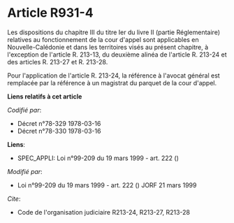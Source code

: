 # Article R931-4

Les dispositions du chapitre III du titre Ier du livre II (partie Réglementaire) relatives au fonctionnement de la cour
d'appel sont applicables en Nouvelle-Calédonie et dans les territoires visés au présent chapitre, à l'exception de l'article
R. 213-13, du deuxième alinéa de l'article R. 213-24 et des articles R. 213-27 et R. 213-28.

Pour l'application de l'article R. 213-24, la référence à l'avocat général est remplacée par la référence à un magistrat du
parquet de la cour d'appel.

**Liens relatifs à cet article**

_Codifié par_:

  - Décret n°78-329 1978-03-16
  - Décret n°78-330 1978-03-16

**Liens**:

  - SPEC_APPLI: Loi n°99-209 du 19 mars 1999 - art. 222 ()

_Modifié par_:

  - Loi n°99-209 du 19 mars 1999 - art. 222 () JORF 21 mars 1999

_Cite_:

  - Code de l'organisation judiciaire R213-24, R213-27, R213-28
